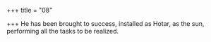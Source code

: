 +++
title = "08"

+++
He has been brought to success, installed as Hotar, as the sun,  
performing all the tasks to be realized.  
